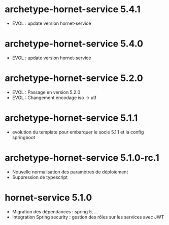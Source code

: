 # archetype-hornet-service 5.4.1
 - EVOL : update version hornet-service

# archetype-hornet-service 5.4.0
 - EVOL : update version hornet-service

# archetype-hornet-service 5.2.0
 - EVOL : Passage en version 5.2.0
 - EVOL : Changement encodage iso -> utf

# archetype-hornet-service 5.1.1

- evolution du template pour embarquer le socle 5.1.1 et la config springboot


# archetype-hornet-service 5.1.0-rc.1

- Nouvelle normalisation des paramètres de déploiement
- Suppression de typescript

# hornet-service 5.1.0

- Migration des dépendances : spring 5, ...
- Integration Spring security : gestion des rôles sur les services avec JWT
